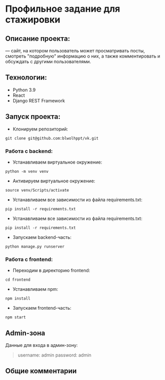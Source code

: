 # Профильное задание для стажировки

## Описание проекта:
— сайт, на котором пользователь может просматривать посты, смотреть "подробную" информацию о них, а также комментировать и обсуждать с другими пользователями.

## Технологии:

- Python 3.9
- React
- Django REST Framework

## Запуск проекта:
- Клонируем репозиторий:
```angular2html
git clone git@github.com:blwolhppt/vk.git
```

### Работа с backend:
- Устанавливаем виртуальное окружение:
```angular2html
python -m venv venv
```
- Активируем виртуальное окружение:
```angular2html
source venv/Scripts/activate
```
- Устанавливаем все зависимости из файла requirements.txt:
```angular2html
pip install -r requirements.txt
```
- Устанавливаем все зависимости из файла requirements.txt:
```angular2html
pip install -r requirements.txt
```
- Запускаем backend-часть:
```angular2html
python manage.py runserver
```

### Работа с frontend:

- Переходим в директорию frontend:
```angular2html
cd frontend
```
- Устанавливаем npm:
```angular2html
npm install
```
- Запускаем frontend-часть:
```angular2html
npm start
```

## Admin-зона
Данные для входа в админ-зону:
> username: admin
> password: admin


## Общие комментарии
